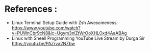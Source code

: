 # References : 
- Linux Terminal Setup Guide with Zsh Awesomeness: https://www.youtube.com/watch?v=PUWnCbr9cN8&lc=Ugym3nlZtWrOoXHLOxd4AaABAg
- Linux with Sheell Programming YouTube Live Stream by Durga Sir https://youtu.be/PAZrva2NZbw